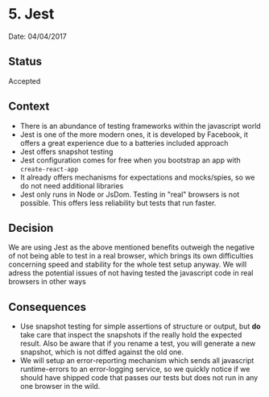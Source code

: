 # 5. Jest

Date: 04/04/2017

## Status

Accepted

## Context

* There is an abundance of testing frameworks within the javascript world
* Jest is one of the more modern ones, it is developed by Facebook, it offers a great experience due to a batteries included approach
* Jest offers snapshot testing
* Jest configuration comes for free when you bootstrap an app with `create-react-app`
* It already offers mechanisms for expectations and mocks/spies, so we do not need additional libraries
* Jest only runs in Node or JsDom. Testing in "real" browsers is not possible. This offers less reliability but tests that run faster.

## Decision

We are using Jest as the above mentioned benefits outweigh the negative of not being able to test in a real browser,
which brings its own difficulties concerning speed and stability for the whole test setup anyway. We will adress the
potential issues of not having tested the javascript code in real browsers in other ways

## Consequences

* Use snapshot testing for simple assertions of structure or output, but **do** take care that inspect the snapshots
if the really hold the expected result. Also be aware that if you rename a test, you will generate a new snapshot,
which is not diffed against the old one.
* We will setup an error-reporting mechanism which sends all javascript runtime-errors to an error-logging service,
so we quickly notice if we should have shipped code that passes our tests but does not run in any one browser in the wild.
